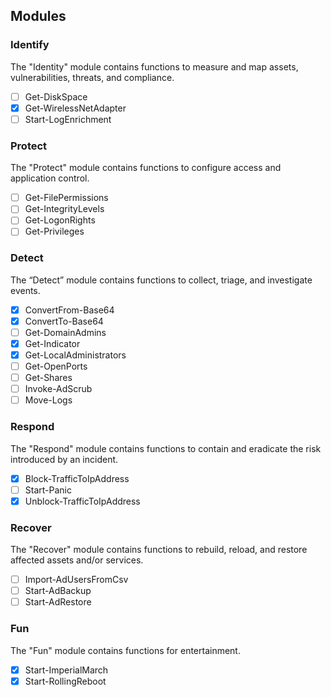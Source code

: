 ## Modules
### Identify
The "Identity" module contains functions to measure and map assets, vulnerabilities, threats, and compliance.
- [ ] Get-DiskSpace
- [x] Get-WirelessNetAdapter
- [ ] Start-LogEnrichment

### Protect
The "Protect" module contains functions to configure access and application control.
- [ ] Get-FilePermissions
- [ ] Get-IntegrityLevels
- [ ] Get-LogonRights 
- [ ] Get-Privileges

### Detect
The “Detect” module contains functions to collect, triage, and investigate events. 
- [x] ConvertFrom-Base64
- [x] ConvertTo-Base64
- [ ] Get-DomainAdmins
- [x] Get-Indicator
- [x] Get-LocalAdministrators
- [ ] Get-OpenPorts
- [ ] Get-Shares
- [ ] Invoke-AdScrub 
- [ ] Move-Logs

### Respond
The "Respond" module contains functions to contain and eradicate the risk introduced by an incident.
- [x] Block-TrafficToIpAddress
- [ ] Start-Panic
- [x] Unblock-TrafficToIpAddress

### Recover
The "Recover" module contains functions to rebuild, reload, and restore affected assets and/or services. 
- [ ] Import-AdUsersFromCsv
- [ ] Start-AdBackup
- [ ] Start-AdRestore 

### Fun
The "Fun" module contains functions for entertainment. 
- [x] Start-ImperialMarch
- [x] Start-RollingReboot

